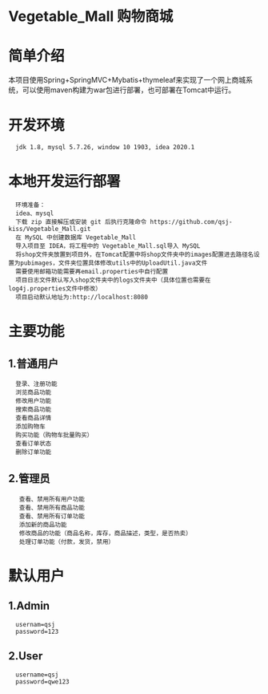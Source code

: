 # Vegetable_Mall 购物商城
# 简单介绍
本项目使用Spring+SpringMVC+Mybatis+thymeleaf来实现了一个网上商城系统，可以使用maven构建为war包进行部署，也可部署在Tomcat中运行。
# 开发环境
      jdk 1.8, mysql 5.7.26, window 10 1903, idea 2020.1
# 本地开发运行部署
      环境准备：
      idea、mysql
      下载 zip 直接解压或安装 git 后执行克隆命令 https://github.com/qsj-kiss/Vegetable_Mall.git
      在 MySQL 中创建数据库 Vegetable_Mall
      导入项目至 IDEA，将工程中的 Vegetable_Mall.sql导入 MySQL
      将shop文件夹放置到项目外，在Tomcat配置中将shop文件夹中的images配置进去路径名设置为pubimages，文件夹位置具体修改utils中的UploadUtil.java文件
      需要使用邮箱功能需要再email.properties中自行配置
      项目日志文件默认写入shop文件夹中的logs文件夹中（具体位置也需要在log4j.properties文件中修改）
      项目启动默认地址为:http://localhost:8080
# 主要功能
  ## 1.普通用户
      登录、注册功能
      浏览商品功能
      修改用户功能	
      搜索商品功能
      查看商品详情
      添加购物车
      购买功能（购物车批量购买）
      查看订单状态
      删除订单功能
  ## 2.管理员
       查看、禁用所有用户功能
       查看、禁用所有商品功能
       查看、禁用所有订单功能
       添加新的商品功能
       修改商品的功能（商品名称，库存，商品描述，类型，是否热卖）
       处理订单功能（付款，发货，禁用）
# 默认用户
   ## 1.Admin 
      usernam=qsj
      password=123
   ## 2.User
      username=qsj
      password=qwe123
  

